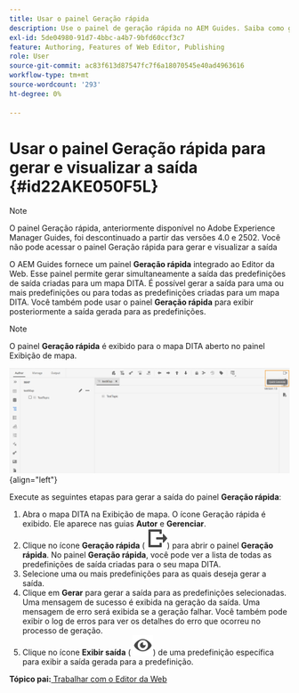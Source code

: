 ```yaml
---
title: Usar o painel Geração rápida
description: Use o painel de geração rápida no AEM Guides. Saiba como gerar e visualizar a saída do painel de geração rápida.
exl-id: 5de04980-91d7-4bbc-a4b7-9bfd60ccf3c7
feature: Authoring, Features of Web Editor, Publishing
role: User
source-git-commit: ac83f613d87547fc7f6a18070545e40ad4963616
workflow-type: tm+mt
source-wordcount: '293'
ht-degree: 0%

---
```


# Usar o painel Geração rápida para gerar e visualizar a saída {#id22AKE050F5L}

>[!NOTE]
>
> O painel Geração rápida, anteriormente disponível no Adobe Experience Manager Guides, foi descontinuado a partir das versões 4.0 e 2502. Você não pode acessar o painel Geração rápida para gerar e visualizar a saída


O AEM Guides fornece um painel **Geração rápida** integrado ao Editor da Web. Esse painel permite gerar simultaneamente a saída das predefinições de saída criadas para um mapa DITA. É possível gerar a saída para uma ou mais predefinições ou para todas as predefinições criadas para um mapa DITA. Você também pode usar o painel **Geração rápida** para exibir posteriormente a saída gerada para as predefinições.

>[!NOTE]
>
> O painel **Geração rápida** é exibido para o mapa DITA aberto no painel Exibição de mapa.

![](images/quick-generate-map-view.png){align="left"}

Execute as seguintes etapas para gerar a saída do painel **Geração rápida**:

1. Abra o mapa DITA na Exibição de mapa. O ícone Geração rápida é exibido. Ele aparece nas guias **Autor** e **Gerenciar**.
1. Clique no ícone **Geração rápida** \( ![](images/quick-generate-icon.svg)\) para abrir o painel **Geração rápida**. No painel **Geração rápida**, você pode ver a lista de todas as predefinições de saída criadas para o seu mapa DITA.
1. Selecione uma ou mais predefinições para as quais deseja gerar a saída.
1. Clique em **Gerar** para gerar a saída para as predefinições selecionadas. Uma mensagem de sucesso é exibida na geração da saída. Uma mensagem de erro será exibida se a geração falhar. Você também pode exibir o log de erros para ver os detalhes do erro que ocorreu no processo de geração.
1. Clique no ícone **Exibir saída** \( ![](images/view-output-icon.svg)\) de uma predefinição específica para exibir a saída gerada para a predefinição.

**Tópico pai:**&#x200B;[ Trabalhar com o Editor da Web](web-editor.md)
